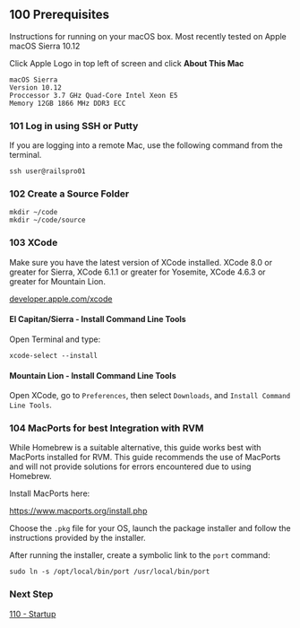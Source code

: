 ## 100 Prerequisites
Instructions for running on your macOS box.
Most recently tested on Apple macOS Sierra 10.12

Click Apple Logo in top left of screen and click **About This Mac**

```
macOS Sierra
Version 10.12
Proccessor 3.7 GHz Quad-Core Intel Xeon E5
Memory 12GB 1866 MHz DDR3 ECC
```

### 101 Log in using SSH or Putty
If you are logging into a remote Mac, use the following command from the terminal.

```
ssh user@railspro01
```

### 102 Create a Source Folder

```
mkdir ~/code
mkdir ~/code/source
```

### 103 XCode

Make sure you have the latest version of XCode installed. XCode 8.0 or greater for Sierra, XCode 6.1.1 or greater for Yosemite, XCode 4.6.3 or greater for Mountain Lion.

[developer.apple.com/xcode](https://developer.apple.com/xcode)

#### El Capitan/Sierra - Install Command Line Tools

Open Terminal and type:

```
xcode-select --install
```

#### Mountain Lion - Install Command Line Tools

Open XCode, go to `Preferences`, then select `Downloads`, and `Install Command Line Tools`.

### 104 MacPorts for best Integration with RVM

While Homebrew is a suitable alternative, this guide works best with MacPorts installed for RVM. This guide recommends the use of MacPorts and will not provide solutions for errors encountered due to using Homebrew.

Install MacPorts here:

https://www.macports.org/install.php

Choose the `.pkg` file for your OS, launch the package installer and follow the instructions provided by the installer.

After running the installer, create a symbolic link to the `port` command:

```
sudo ln -s /opt/local/bin/port /usr/local/bin/port
```

### Next Step

[110 - Startup](https://github.com/remomueller/documentation/tree/master/macos/110-startup.md)
